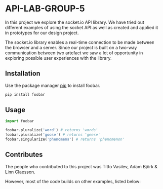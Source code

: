 # API-LAB-GROUP-5

In this project we explore the socket.io API library. We have tried out different examples of using the socket API as well as created and applied it in prototypes for our design project.

The socket.io library enables a real-time connection to be made between the browser and a server. Since our project is built on a two-way communication between two artefact we saw a lot of opportunity in exploring possible user experiences with the library.

## Installation

Use the package manager [pip](https://pip.pypa.io/en/stable/) to install foobar.

```bash
pip install foobar
```

## Usage

```python
import foobar

foobar.pluralize('word') # returns 'words'
foobar.pluralize('goose') # returns 'geese'
foobar.singularize('phenomena') # returns 'phenomenon'
```

## Contributes

The people who contributed to this project was Titto Vasilev, Adam Björk & Linn Claesson.

However, most of the code builds on other examples, listed below:
